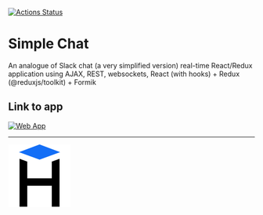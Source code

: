 [![Actions Status](https://github.com/NikoKrauche/frontend-project-12/actions/workflows/hexlet-check.yml/badge.svg)](https://github.com/NikoKrauche/frontend-project-12/actions)

# Simple Chat
An analogue of Slack chat (a very simplified version)
real-time React/Redux application using AJAX, REST, websockets, React (with hooks) + Redux (@reduxjs/toolkit) + Formik

## Link to app

[![Web App](https://lh3.googleusercontent.com/fife/ALs6j_HQTVKGSIdRV0xYtdYubMhDIreaCBMq-M-uJdBxdfbqKxR0x17KdkG7pfkqugs4X-qzAmQz8_lVC8W1jlZ0UdP-9ur_7UX_HAH_YtfKNU7IvknOnYHmsF3ZZytefiefugazTdpoA3fKSSdGlbFQV0DYl5yFr61rgtTjZeg1Uf2wlTn3leyZXVsqbeyTwDXURp5oqdFD-BDLus-2mheqZVJFmDCXcN0dMlKUaR-DH2FSDtwiIhJqxEyv3sJdUUo_uonY_Oo_ROcIx-9dCf5IFjUSCWI_ftvtgcmQh6l02F0ZK8_C5m0axFmHpkgY5bcRHNQHcD5vPx0oU6lnAsq-X2UzkOn1X0jGfqXc4inZkRfz7phMM7LyZ7PVXnT-QgQN3Onq6aJvK22PtfJK7CAKOClSO9Nh_QtJSRBZnSWV8MpElo9CV7mXN1RLG71jwnpiAMi_WdoXnI83IIAx3vpEQwTxvU3cg4ymw1BtTdNuJasW05oaZgLKqPGXa5I8zAN18jBfZOsbSD0JIwNdLjYBXcH0IsNH_1Tf6og5hF_Smc4iAr295w5OkE7xEmrXv3d3qzyENpWqfkp5s1PyNI4sD5xaYGgU3YOW1XAhRH5xVPgMw_Bfv1M9qF3REGJv4cWKDz-9tDobIucn6uFd6RGxgBXRRda2ljUQ7i14NChbkiw4LBgE019Au9zyQLG9_TBjvGswgnnF4ii7ywd82x-aNWzsV-fMJAc-71cNz5gQIMIH2G-8wZLsxmcmNKYqo3-b3Sbgs97SP3yJj2j5M1Hw0dkhfrvw_CCEGE8brJ_7bYNr7-yvEIy2kwflrq5wzLqoa1Y0suLUG68fiJeHxt8j0MGaVuVGMz0EqQoQ5J1s1AXKXzf1m_4b5xtniX9XrOukK5xQJVe2DGDCbRoKiogMyTHNKJd3G44M3GKNlJStouGatONkxy6etskUIv2PbkoE8ilcr6vb5D9lQQmzrokpnbcG7txukTNKc3-Wa9v2JvT1obixs1uqAx9sG8jEGAvC8wj3LfdnPQNFNN_WU5d9O_i6Or-fv03izT7K0tJ7VZK93PbMcqI8k-kjZqHG3p-cLs4dNupLqhoF2ILFp6ZvTCPuIxGY9q2k0W03kaLwh5MTUoTCyz2tDkk2Ijyf2i4zkq4uZ1oiX1jyHnPoX5sPuNhNZ51MDrvgZht98iFWFVtExmZ0DO17Z-sKHzOSvaMbXBoAn3VJQj-Uqfk3qHbAjFdwLAXzfg5ORCfCVxMPpa3Jr1osbHz5OuRPLVlAZghyMjKdb87x85sho0maceGzMhVgScuk2jfy1OC0G0jDCi71EnYGKLw82i-_OvloKFmXZ8b4cerT0fH2-jTeGEqNPmH6eGJMzsZENMbqxpuciBQ4J4ISPWvwbyt0rSOoABu0ZNy7EfaVUgoOK2unNPPVeLItpiTOEPMnYa3_dAZ2NwLSR60YhN00XZSXjopjhSJ3qYM4Xi90Ka2ZzTAufGsKlQEW1NgnmlJ8gRxwYjvp5FlebUDPSn4W4xODWE8bwE0ig0a_7-4n3wo9Wdjzl3VbDX5-skQqm3VG1AdnkiqVVO33a3gE2PI=w2560-h1313)](https://go-chat-90zg.onrender.com/)

***
 [![Hexlet Ltd. logo](https://raw.githubusercontent.com/Hexlet/assets/master/images/hexlet_logo128.png)](https://ru.hexlet.io/u/nikokrauch)